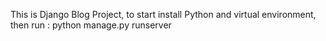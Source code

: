 This is Django Blog Project, to start install Python and virtual environment, then run : python manage.py runserver
